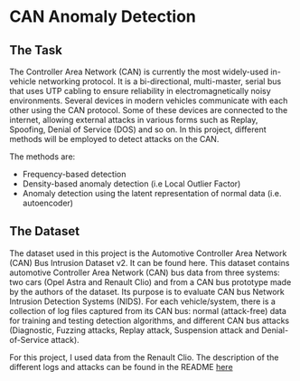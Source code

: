 # CAN Anomaly Detection
## The Task
The Controller Area Network (CAN) is currently the most widely-used in-vehicle networking protocol. It is a bi-directional, multi-master, serial bus that uses UTP cabling to ensure reliability in electromagnetically noisy environments. Several devices in modern vehicles communicate with each other using the CAN protocol. Some of these devices are connected to the internet, allowing external attacks in various forms such as Replay, Spoofing, Denial of Service (DOS) and so on. In this project, different methods will be employed to detect attacks on the CAN.

The methods are:
- Frequency-based detection
- Density-based anomaly detection (i.e Local Outlier Factor)
- Anomaly detection using the latent representation of normal data (i.e. autoencoder)

## The Dataset
The dataset used in this project is the Automotive Controller Area Network (CAN) Bus Intrusion Dataset v2. It can be found here. This dataset contains automotive Controller Area Network (CAN) bus data from three systems: two cars (Opel Astra and Renault Clio) and from a CAN bus prototype made by the authors of the dataset. Its purpose is to evaluate CAN bus Network Intrusion Detection Systems (NIDS). For each vehicle/system, there is a collection of log files captured from its CAN bus: normal (attack-free) data for training and testing detection algorithms, and different CAN bus attacks (Diagnostic, Fuzzing attacks, Replay attack, Suspension attack and Denial-of-Service attack).

For this project, I used data from the Renault Clio. The description of the different logs and attacks can be found in the README [here](RenaultClio/README)
